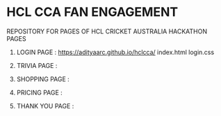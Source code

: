 # HCL CCA FAN ENGAGEMENT
REPOSITORY FOR PAGES OF HCL CRICKET AUSTRALIA HACKATHON PAGES

1) LOGIN PAGE : https://adityaarc.github.io/hclcca/
                index.html      login.css
                
2) TRIVIA PAGE :

3) SHOPPING PAGE :

4) PRICING PAGE :

5) THANK YOU PAGE :

